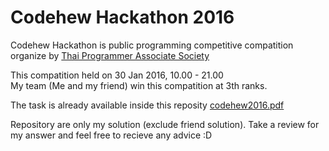 Codehew Hackathon 2016
====

Codehew Hackathon is public programming competitive compatition organize by [Thai Programmer Associate Society](https://www.facebook.com/groups/ThaiPGAssociateSociey/)

This compatition held on 30 Jan 2016, 10.00 - 21.00<br>
My team (Me and my friend) win this compatition at 3th ranks.

The task is already available inside this reposity [codehew2016.pdf](codehew2016.pdf)

Repository are only my solution (exclude friend solution).
Take a review for my answer and feel free to recieve any advice :D
